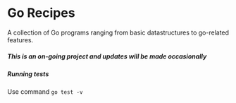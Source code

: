 # Go Recipes
A collection of Go programs ranging from basic datastructures to go-related features.

##### This is an on-going project and updates will be made occasionally

##### Running tests
Use command `go test -v`



